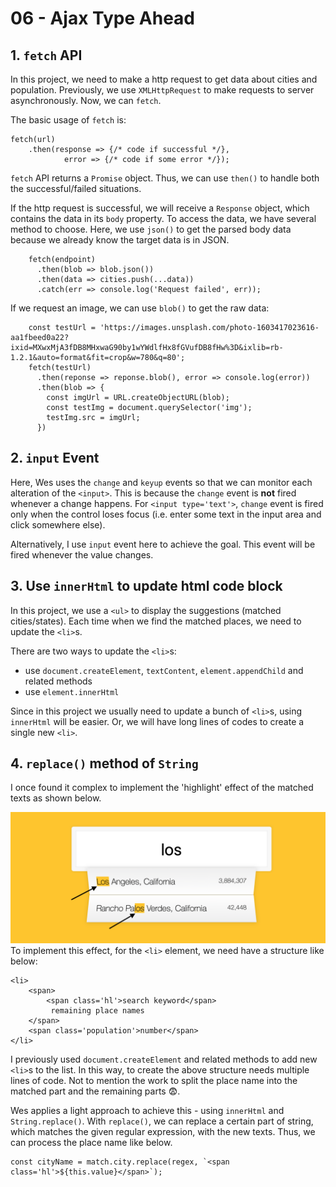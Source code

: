 # 06 - Ajax Type Ahead
## 1. `fetch` API  

In this project, we need to make a http request to get data about cities and population. Previously, we use `XMLHttpRequest` to make requests to server asynchronously. Now, we can `fetch`.  

The basic usage of `fetch` is:  
```
fetch(url)
    .then(response => {/* code if successful */}, 
            error => {/* code if some error */});
```
`fetch` API returns a `Promise` object. Thus, we can use `then()` to handle both the successful/failed situations.  

If the http request is successful, we will receive a `Response` object, which contains the data in its `body` property. To access the data, we have several method to choose. Here, we use `json()` to get the parsed body data because we already know the target data is in JSON. 
```
    fetch(endpoint)
      .then(blob => blob.json())
      .then(data => cities.push(...data))
      .catch(err => console.log('Request failed', err));
```  
If we request an image, we can use `blob()` to get the raw data:  
```
    const testUrl = 'https://images.unsplash.com/photo-1603417023616-aa1fbeed0a22?ixid=MXwxMjA3fDB8MHxwaG90by1wYWdlfHx8fGVufDB8fHw%3D&ixlib=rb-1.2.1&auto=format&fit=crop&w=780&q=80';
    fetch(testUrl)
      .then(reponse => reponse.blob(), error => console.log(error))
      .then(blob => {
        const imgUrl = URL.createObjectURL(blob);
        const testImg = document.querySelector('img');
        testImg.src = imgUrl;
      })
```  


## 2. `input` Event  

Here, Wes uses the `change` and `keyup` events so that we can monitor each alteration of the `<input>`. This is because the `change` event is **not** fired whenever a change happens. For `<input type='text'>`, `change` event is fired only when the control loses focus (i.e. enter some text in the input area and click somewhere else).  

Alternatively, I use `input` event here to achieve the goal. This event will be fired whenever the value changes.  

    
## 3. Use `innerHtml` to update html code block  

In this project, we use a `<ul>` to display the suggestions (matched cities/states). Each time when we find the matched places, we need to update the `<li>`s.  

There are two ways to update the `<li>`s:  
- use `document.createElement`, `textContent`, `element.appendChild` and related methods
- use `element.innerHtml`  

Since in this project we usually need to update a bunch of `<li>`s, using `innerHtml` will be easier. Or, we will have long lines of codes to create a single new `<li>`.  


## 4. `replace()` method of `String`  

I once found it complex to implement the 'highlight' effect of the matched texts as shown below.  

![](README-pics/highlights.png)  
To implement this effect, for the `<li>` element, we need have a structure like below:  
```
<li>
    <span>
        <span class='hl'>search keyword</span>
         remaining place names
    </span>
    <span class='population'>number</span>
</li>
```  
I previously used `document.createElement` and related methods to add new `<li>`s to the list. In this way, to create the above structure needs multiple lines of code. Not to mention the work to split the place name into the matched part and the remaining parts 😨.

Wes applies a light approach to achieve this - using `innerHtml` and `String.replace()`. With `replace()`, we can replace a certain part of string, which matches the given regular expression, with the new texts. Thus, we can process the place name like below.
```
const cityName = match.city.replace(regex, `<span class='hl'>${this.value}</span>`);
```  



